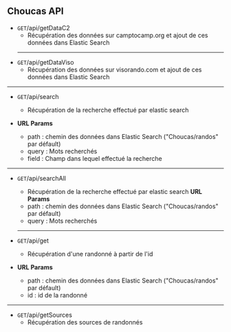 **Choucas API**
----

* `GET`/api/getDataC2
  * Récupération des données sur camptocamp.org et ajout de ces données dans Elastic Search
  ----
*  `GET`/api/getDataViso
   * Récupération des données sur visorando.com et ajout de ces données dans Elastic Search
  ----
*  `GET`/api/search
   * Récupération de la recherche effectué par elastic search
   
*  **URL Params**
    * path : chemin des données dans Elastic Search ("Choucas/randos" par défault)
    * query : Mots recherchés
    * field : Champ dans lequel effectué la recherche
  ---
* `GET`/api/searchAll
    * Récupération de la recherche effectué par elastic search
  **URL Params**
    * path : chemin des données dans Elastic Search ("Choucas/randos" par défault)
    * query : Mots recherchés
      
  --- 
* `GET`/api/get
   * Récupération d'une randonné à partir de l'id
*  **URL Params**
    * path : chemin des données dans Elastic Search ("Choucas/randos" par défault)
    * id : id de la randonné
  --- 
* `GET`/api/getSources
    * Récupération des sources de randonnés 